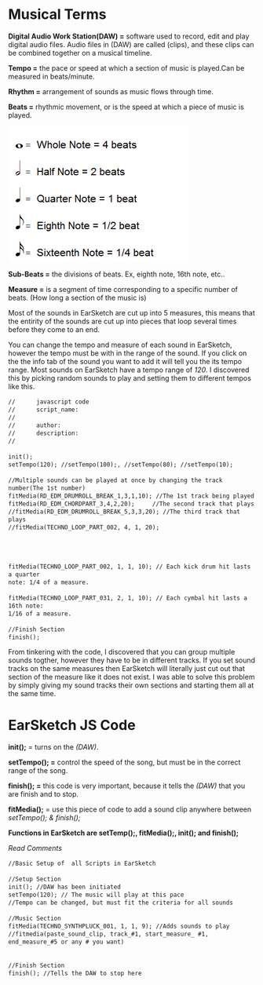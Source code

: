 # Musical Terms

**Digital Audio Work Station(DAW) =** software used to record, edit and play digital 
audio files. Audio files in (DAW) are called (clips), and these clips can be combined 
together on a musical timeline.

**Tempo =**  the pace or speed at which a section of music is played.Can be measured 
in beats/minute.

**Rhythm =**  arrangement of sounds as music flows through time.

**Beats =** rhythmic movement, or is the speed at which a piece of music is played.

![music_Notes](/Table_of_contents/images/music_Notes.png)



**Sub-Beats =** the divisions of beats. Ex, eighth note, 16th note, etc..

**Measure =** is a segment of time corresponding to a specific number of beats.
(How long a section of the music is)


Most of the sounds in EarSketch are cut up into 5 measures, this means that the 
entirity of the sounds are cut up into pieces that loop several times before they
come to an end.

You can change the tempo and measure of each sound in EarSketch, however the tempo must be with
in the range of the sound. If you click on the the info tab of the sound you want to add
it will tell you the its tempo range. Most sounds on EarSketch have a tempo range of *120*.
I discovered this by picking random sounds to play and setting them to different tempos like 
this.

``` JS
//		javascript code
//		script_name:
//
//		author:
//		description:
//

init();
setTempo(120); //setTempo(100);, //setTempo(80); //setTempo(10);

//Multiple sounds can be played at once by changing the track number(The 1st number)
fitMedia(RD_EDM_DRUMROLL_BREAK_1,3,1,10); //The 1st track being played
fitMedia(RD_EDM_CHORDPART_3,4,2,20);     //The second track that plays
//fitMedia(RD_EDM_DRUMROLL_BREAK_5,3,3,20); //The third track that plays 
//fitMedia(TECHNO_LOOP_PART_002, 4, 1, 20);




fitMedia(TECHNO_LOOP_PART_002, 1, 1, 10); // Each kick drum hit lasts a quarter 
note: 1/4 of a measure.

fitMedia(TECHNO_LOOP_PART_031, 2, 1, 10); // Each cymbal hit lasts a 16th note: 
1/16 of a measure.

//Finish Section
finish();

```
From tinkering with the code, I discovered that you can group multiple sounds togther,
however they have to be in different tracks. If you set sound tracks on the same
measures then EarSketch will literally just cut out that section of the measure like
it does not exist. I was able to solve this problem by simply giving my sound tracks
their own sections and starting them all at the same time.


# EarSketch JS Code

**init();** = turns on the *(DAW)*.

**setTempo(); =** control the speed of the song, but must be in the correct range 
of the song.

**finish(); =** this code is very important, because it tells the *(DAW)* that you 
are finish and to stop.

**fitMedia();** = use this piece of code to add a sound clip anywhere between 
*setTempo(); & finish();*
 
**Functions in EarSketch are setTemp();, fitMedia();, init(); and finish();**

*Read Comments*
``` JS
//Basic Setup of  all Scripts in EarSketch

//Setup Section
init(); //DAW has been initiated 
setTempo(120); // The music will play at this pace
//Tempo can be changed, but must fit the criteria for all sounds

//Music Section
fitMedia(TECHNO_SYNTHPLUCK_001, 1, 1, 9); //Adds sounds to play
//fitmedia(paste_sound_clip, track_#1, start_measure_ #1, end_measure_#5 or any # you want)


//Finish Section
finish(); //Tells the DAW to stop here 

```
